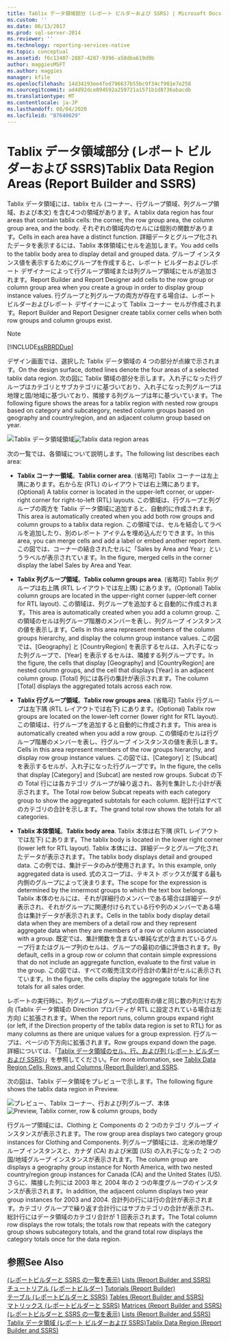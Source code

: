 ```yaml
---
title: Tablix データ領域部分 (レポート ビルダーおよび SSRS) | Microsoft Docs
ms.custom: ''
ms.date: 06/13/2017
ms.prod: sql-server-2014
ms.reviewer: ''
ms.technology: reporting-services-native
ms.topic: conceptual
ms.assetid: f6c13407-2887-4287-9396-a58dba619d9b
author: maggiesMSFT
ms.author: maggies
manager: kfile
ms.openlocfilehash: 14d34193ee4fed796637b55bc9f34cf901e7e258
ms.sourcegitcommit: ad4d92dce894592a259721a1571b1d8736abacdb
ms.translationtype: MT
ms.contentlocale: ja-JP
ms.lasthandoff: 08/04/2020
ms.locfileid: "87640629"
---
```

# <a name="tablix-data-region-areas-report-builder-and-ssrs"></a><span data-ttu-id="0e627-102">Tablix データ領域部分 (レポート ビルダーおよび SSRS)</span><span class="sxs-lookup"><span data-stu-id="0e627-102">Tablix Data Region Areas (Report Builder and SSRS)</span></span>
  <span data-ttu-id="0e627-103">Tablix データ領域には、tablix セル (コーナー、行グループ領域、列グループ領域、および本文) を含む4つの領域があります。</span><span class="sxs-lookup"><span data-stu-id="0e627-103">A tablix data region has four areas that contain tablix cells: the corner, the row group area, the column group area, and the body.</span></span> <span data-ttu-id="0e627-104">それぞれの領域内のセルには個別の関数があります。</span><span class="sxs-lookup"><span data-stu-id="0e627-104">Cells in each area have a distinct function.</span></span> <span data-ttu-id="0e627-105">詳細データとグループ化されたデータを表示するには、Tablix 本体領域にセルを追加します。</span><span class="sxs-lookup"><span data-stu-id="0e627-105">You add cells to the tablix body area to display detail and grouped data.</span></span> <span data-ttu-id="0e627-106">グループ インスタンス値を表示するためにグループを作成すると、レポート ビルダーおよびレポート デザイナーによって行グループ領域または列グループ領域にセルが追加されます。</span><span class="sxs-lookup"><span data-stu-id="0e627-106">Report Builder and Report Designer add cells to the row group or column group area when you create a group in order to display group instance values.</span></span> <span data-ttu-id="0e627-107">行グループと列グループの両方が存在する場合は、レポート ビルダーおよびレポート デザイナーによって Tablix コーナー セルが作成されます。</span><span class="sxs-lookup"><span data-stu-id="0e627-107">Report Builder and Report Designer create tablix corner cells when both row groups and column groups exist.</span></span>  
  
> [!NOTE]  
>  [!INCLUDE[ssRBRDDup](../../includes/ssrbrddup-md.md)]  
  
 <span data-ttu-id="0e627-108">デザイン画面では、選択した Tablix データ領域の 4 つの部分が点線で示されます。</span><span class="sxs-lookup"><span data-stu-id="0e627-108">On the design surface, dotted lines denote the four areas of a selected tablix data region.</span></span> <span data-ttu-id="0e627-109">次の図に Tablix 領域の部分を示します。入れ子になった行グループはカテゴリとサブカテゴリに基づいており、入れ子になった列グループは地理と国/地域に基づいており、隣接する列グループは年に基づいています。</span><span class="sxs-lookup"><span data-stu-id="0e627-109">The following figure shows the areas for a tablix region with nested row groups based on category and subcategory, nested column groups based on geography and country/region, and an adjacent column group based on year.</span></span>  
  
 <span data-ttu-id="0e627-110">![Tablix データ領域領域](../media/rs-tablixareas.gif "Tablix データ領域部分")</span><span class="sxs-lookup"><span data-stu-id="0e627-110">![Tablix data region areas](../media/rs-tablixareas.gif "Tablix data region areas")</span></span>  
  
 <span data-ttu-id="0e627-111">次の一覧では、各領域について説明します。</span><span class="sxs-lookup"><span data-stu-id="0e627-111">The following list describes each area:</span></span>  
  
-   <span data-ttu-id="0e627-112">**Tablix コーナー領域**。</span><span class="sxs-lookup"><span data-stu-id="0e627-112">**Tablix corner area**.</span></span> <span data-ttu-id="0e627-113">(省略可) Tablix コーナーは左上隅にあります。右から左 (RTL) のレイアウトでは右上隅にあります。</span><span class="sxs-lookup"><span data-stu-id="0e627-113">(Optional) A tablix corner is located in the upper-left corner, or upper-right corner for right-to-left (RTL) layouts.</span></span> <span data-ttu-id="0e627-114">この領域は、行グループと列グループの両方を Tablix データ領域に追加すると、自動的に作成されます。</span><span class="sxs-lookup"><span data-stu-id="0e627-114">This area is automatically created when you add both row groups and column groups to a tablix data region.</span></span> <span data-ttu-id="0e627-115">この領域では、セルを結合してラベルを追加したり、別のレポート アイテムを埋め込んだりできます。</span><span class="sxs-lookup"><span data-stu-id="0e627-115">In this area, you can merge cells and add a label or embed another report item.</span></span> <span data-ttu-id="0e627-116">この図では、コーナーの結合されたセルに「Sales by Area and Year」というラベルが表示されています。</span><span class="sxs-lookup"><span data-stu-id="0e627-116">In the figure, merged cells in the corner display the label Sales by Area and Year.</span></span>  
  
-   <span data-ttu-id="0e627-117">**Tablix 列グループ領域**。</span><span class="sxs-lookup"><span data-stu-id="0e627-117">**Tablix column groups area**.</span></span> <span data-ttu-id="0e627-118">(省略可) Tablix 列グループは右上隅 (RTL レイアウトでは左上隅) にあります。</span><span class="sxs-lookup"><span data-stu-id="0e627-118">(Optional) Tablix column groups are located in the upper-right corner (upper-left corner for RTL layout).</span></span> <span data-ttu-id="0e627-119">この領域は、列グループを追加すると自動的に作成されます。</span><span class="sxs-lookup"><span data-stu-id="0e627-119">This area is automatically created when you add a column group.</span></span> <span data-ttu-id="0e627-120">この領域のセルは列グループ階層のメンバーを表し、列グループ インスタンスの値を表示します。</span><span class="sxs-lookup"><span data-stu-id="0e627-120">Cells in this area represent members of the column groups hierarchy, and display the column group instance values.</span></span> <span data-ttu-id="0e627-121">この図では、[Geography] と [CountryRegion] を表示するセルは、入れ子になった列グループで、[Year] を表示するセルは、隣接する列グループです。</span><span class="sxs-lookup"><span data-stu-id="0e627-121">In the figure, the cells that display [Geography] and [CountryRegion] are nested column groups, and the cell that displays [Year] is an adjacent column group.</span></span> <span data-ttu-id="0e627-122">[Total] 列には各行の集計が表示されます。</span><span class="sxs-lookup"><span data-stu-id="0e627-122">The column [Total] displays the aggregated totals across each row.</span></span>  
  
-   <span data-ttu-id="0e627-123">**Tablix 行グループ領域**。</span><span class="sxs-lookup"><span data-stu-id="0e627-123">**Tablix row groups area**.</span></span> <span data-ttu-id="0e627-124">(省略可) Tablix 行グループは左下隅 (RTL レイアウトでは右下) にあります。</span><span class="sxs-lookup"><span data-stu-id="0e627-124">(Optional) Tablix row groups are located on the lower-left corner (lower right for RTL layout).</span></span> <span data-ttu-id="0e627-125">この領域は、行グループを追加すると自動的に作成されます。</span><span class="sxs-lookup"><span data-stu-id="0e627-125">This area is automatically created when you add a row group.</span></span> <span data-ttu-id="0e627-126">この領域のセルは行グループ階層のメンバーを表し、行グループ インスタンスの値を表示します。</span><span class="sxs-lookup"><span data-stu-id="0e627-126">Cells in this area represent members of the row groups hierarchy, and display row group instance values.</span></span> <span data-ttu-id="0e627-127">この図では、[Category] と [Subcat] を表示するセルが、入れ子になった行グループです。</span><span class="sxs-lookup"><span data-stu-id="0e627-127">In the figure, the cells that display [Category] and [Subcat] are nested row groups.</span></span> <span data-ttu-id="0e627-128">Subcat の下の Total 行には各カテゴリ グループが繰り返され、各列を集計した小計が表示されます。</span><span class="sxs-lookup"><span data-stu-id="0e627-128">The Total row below Subcat repeats with each category group to show the aggregated subtotals for each column.</span></span> <span data-ttu-id="0e627-129">総計行はすべてのカテゴリの合計を示します。</span><span class="sxs-lookup"><span data-stu-id="0e627-129">The grand total row shows the totals for all categories.</span></span>  
  
-   <span data-ttu-id="0e627-130">**Tablix 本体領域**。</span><span class="sxs-lookup"><span data-stu-id="0e627-130">**Tablix body area**.</span></span> <span data-ttu-id="0e627-131">Tablix 本体は右下隅 (RTL レイアウトでは左下) にあります。</span><span class="sxs-lookup"><span data-stu-id="0e627-131">The tablix body is located in the lower right corner (lower left for RTL layout).</span></span> <span data-ttu-id="0e627-132">Tablix 本体には、詳細データとグループ化されたデータが表示されます。</span><span class="sxs-lookup"><span data-stu-id="0e627-132">The tablix body displays detail and grouped data.</span></span> <span data-ttu-id="0e627-133">この例では、集計データのみが使用されます。</span><span class="sxs-lookup"><span data-stu-id="0e627-133">In this example, only aggregated data is used.</span></span> <span data-ttu-id="0e627-134">式のスコープは、テキスト ボックスが属する最も内側のグループによって決まります。</span><span class="sxs-lookup"><span data-stu-id="0e627-134">The scope for the expression is determined by the innermost groups to which the text box belongs.</span></span> <span data-ttu-id="0e627-135">Tablix 本体のセルには、それが詳細行のメンバーである場合は詳細データが表示され、それがグループに関連付けられている行や列のメンバーである場合は集計データが表示されます。</span><span class="sxs-lookup"><span data-stu-id="0e627-135">Cells in the tablix body display detail data when they are members of a detail row and they represent aggregate data when they are members of a row or column associated with a group.</span></span> <span data-ttu-id="0e627-136">既定では、集計関数を含まない単純な式が含まれているグループ行またはグループ列のセルは、グループの最初の値に評価されます。</span><span class="sxs-lookup"><span data-stu-id="0e627-136">By default, cells in a group row or column that contain simple expressions that do not include an aggregate function, evaluate to the first value in the group.</span></span> <span data-ttu-id="0e627-137">この図では、すべての販売注文の行合計の集計がセルに表示されています。</span><span class="sxs-lookup"><span data-stu-id="0e627-137">In the figure, the cells display the aggregate totals for line totals for all sales order.</span></span>  
  
 <span data-ttu-id="0e627-138">レポートの実行時に、列グループはグループ式の固有の値と同じ数の列だけ右方向 (Tablix データ領域の Direction プロパティが RTL に設定されている場合は左方向) に拡張されます。</span><span class="sxs-lookup"><span data-stu-id="0e627-138">When the report runs, column groups expand right (or left, if the Direction property of the tablix data region is set to RTL) for as many columns as there are unique values for a group expression.</span></span> <span data-ttu-id="0e627-139">行グループは、ページの下方向に拡張されます。</span><span class="sxs-lookup"><span data-stu-id="0e627-139">Row groups expand down the page.</span></span> <span data-ttu-id="0e627-140">詳細については、「[Tablix データ領域のセル、行、および列 &#40;レポート ビルダーおよび SSRS&#41;](tablix-data-region-cells-rows-and-columns-report-builder-and-ssrs.md)」を参照してください。</span><span class="sxs-lookup"><span data-stu-id="0e627-140">For more information, see [Tablix Data Region Cells, Rows, and Columns &#40;Report Builder&#41; and SSRS](tablix-data-region-cells-rows-and-columns-report-builder-and-ssrs.md).</span></span>  
  
 <span data-ttu-id="0e627-141">次の図は、Tablix データ領域をプレビューで示します。</span><span class="sxs-lookup"><span data-stu-id="0e627-141">The following figure shows the tablix data region in Preview.</span></span>  
  
 <span data-ttu-id="0e627-142">![プレビュー、Tablix コーナー、行および列グループ、本体](../media/rs-tablixareaspreview.gif "プレビュー、Tablix コーナー、行および列グループ、本体")</span><span class="sxs-lookup"><span data-stu-id="0e627-142">![Preview, Tablix corner, row & column groups, body](../media/rs-tablixareaspreview.gif "Preview, Tablix corner, row & column groups, body")</span></span>  
  
 <span data-ttu-id="0e627-143">行グループ領域には、Clothing と Components の 2 つのカテゴリ グループ インスタンスが表示されます。</span><span class="sxs-lookup"><span data-stu-id="0e627-143">The row group area displays two category group instances for Clothing and Components.</span></span> <span data-ttu-id="0e627-144">列グループ領域には、北米の地理グループ インスタンスと、カナダ (CA) および米国 (US) の入れ子になった 2 つの国/地域グループ インスタンスが表示されます。</span><span class="sxs-lookup"><span data-stu-id="0e627-144">The column group are displays a geography group instance for North America, with two nested country/region group instances for Canada (CA) and the United States (US).</span></span> <span data-ttu-id="0e627-145">さらに、隣接した列には 2003 年と 2004 年の 2 つの年度グループのインスタンスが表示されます。</span><span class="sxs-lookup"><span data-stu-id="0e627-145">In addition, the adjacent column displays two year group instances for 2003 and 2004.</span></span> <span data-ttu-id="0e627-146">合計列の行には行の合計が表示されます。カテゴリ グループで繰り返す合計行にはサブカテゴリの合計が表示され、総計行にはデータ領域のカテゴリ合計が 1 回表示されます。</span><span class="sxs-lookup"><span data-stu-id="0e627-146">The Total column row displays the row totals; the totals row that repeats with the category group shows subcategory totals, and the grand total row displays the category totals once for the data region.</span></span>  
  
## <a name="see-also"></a><span data-ttu-id="0e627-147">参照</span><span class="sxs-lookup"><span data-stu-id="0e627-147">See Also</span></span>  
 <span data-ttu-id="0e627-148">[&#40;レポートビルダーと SSRS の一覧を表示&#41;](tables-matrices-and-lists-report-builder-and-ssrs.md) </span><span class="sxs-lookup"><span data-stu-id="0e627-148">[Lists &#40;Report Builder and SSRS&#41;](tables-matrices-and-lists-report-builder-and-ssrs.md) </span></span>  
 <span data-ttu-id="0e627-149">[チュートリアル &#40;レポートビルダー&#41;](../report-builder-tutorials.md) </span><span class="sxs-lookup"><span data-stu-id="0e627-149">[Tutorials &#40;Report Builder&#41;](../report-builder-tutorials.md) </span></span>  
 <span data-ttu-id="0e627-150">[テーブル &#40;レポートビルダーと SSRS&#41;](tables-report-builder-and-ssrs.md) </span><span class="sxs-lookup"><span data-stu-id="0e627-150">[Tables &#40;Report Builder  and SSRS&#41;](tables-report-builder-and-ssrs.md) </span></span>  
 <span data-ttu-id="0e627-151">[マトリックス &#40;レポートビルダーと SSRS&#41;](create-a-matrix-report-builder-and-ssrs.md) </span><span class="sxs-lookup"><span data-stu-id="0e627-151">[Matrices &#40;Report Builder and SSRS&#41;](create-a-matrix-report-builder-and-ssrs.md) </span></span>  
 <span data-ttu-id="0e627-152">[&#40;レポートビルダーと SSRS の一覧を表示&#41;](create-invoices-and-forms-with-lists-report-builder-and-ssrs.md) </span><span class="sxs-lookup"><span data-stu-id="0e627-152">[Lists &#40;Report Builder and SSRS&#41;](create-invoices-and-forms-with-lists-report-builder-and-ssrs.md) </span></span>  
 [<span data-ttu-id="0e627-153">Tablix データ領域 &#40;レポート ビルダーおよび SSRS&#41;</span><span class="sxs-lookup"><span data-stu-id="0e627-153">Tablix Data Region &#40;Report Builder and SSRS&#41;</span></span>](../tablix-data-region-report-builder-and-ssrs.md)  
  
  
